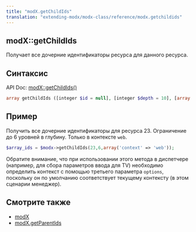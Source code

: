 ```yaml
---
title: "modX.getChildIds"
translation: "extending-modx/modx-class/reference/modx.getchildids"
---
```


## modX::getChildIds

Получает все дочерние идентификаторы ресурса для данного ресурса.

## Синтаксис

API Doc: [modX::getChildIds()](http://api.modx.com/revolution/2.2/db_core_model_modx_modx.class.html#%5CmodX::getChildIds())

``` php
array getChildIds ([integer $id = null], [integer $depth = 10], [array $options = array()])
```

## Пример

Получить все дочерние идентификаторы для ресурса 23. Ограничение до 6 уровней в глубину. Только в контексте `web`.

``` php
$array_ids = $modx->getChildIds(23,6,array('context' => 'web'));
```

Обратите внимание, что при использовании этого метода в диспетчере (например, для сбора параметров ввода для TV) необходимо определить контекст с помощью третьего параметра `options`, поскольку он по умолчанию соответствует текущему контексту (в этом сценарии менеджер).

## Смотрите также

- [modX](extending-modx/core-model/modx "modX")
- [modX.getParentIds](extending-modx/modx-class/reference/modx.getparentids "modX.getParentIds")
